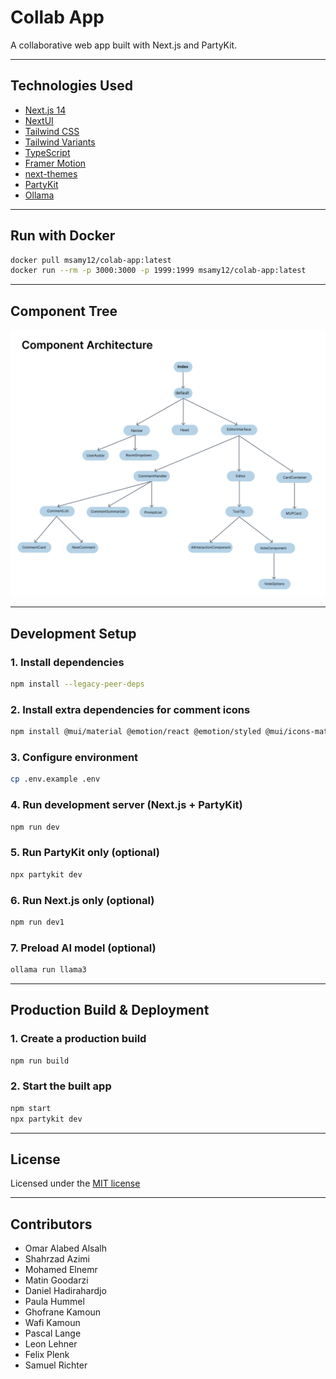 # Collab App

A collaborative web app built with Next.js and PartyKit.

---

## Technologies Used

- [Next.js 14](https://nextjs.org/docs/getting-started)
- [NextUI](https://nextui.org)
- [Tailwind CSS](https://tailwindcss.com)
- [Tailwind Variants](https://tailwind-variants.org)
- [TypeScript](https://www.typescriptlang.org)
- [Framer Motion](https://www.framer.com/motion)
- [next-themes](https://github.com/pacocoursey/next-themes)
- [PartyKit](https://partykit.io)
- [Ollama](https://ollama.com)

---

## Run with Docker

```bash
docker pull msamy12/colab-app:latest
docker run --rm -p 3000:3000 -p 1999:1999 msamy12/colab-app:latest
```

---

## Component Tree

![Component Tree](public/Component-Architecture.png)

---


## Development Setup

### 1. Install dependencies

```bash
npm install --legacy-peer-deps
```

### 2. Install extra dependencies for comment icons

```bash
npm install @mui/material @emotion/react @emotion/styled @mui/icons-material
```

### 3. Configure environment

```bash
cp .env.example .env
```

### 4. Run development server (Next.js + PartyKit)

```bash
npm run dev
```

### 5. Run PartyKit only (optional)

```bash
npx partykit dev
```

### 6. Run Next.js only (optional)

```bash
npm run dev1
```

### 7. Preload AI model (optional)

```bash
ollama run llama3
```

---

## Production Build & Deployment

### 1. Create a production build

```bash
npm run build
```

### 2. Start the built app

```bash
npm start
npx partykit dev
```

---

## License

Licensed under the [MIT license](https://github.com/nextui-org/next-pages-template/blob/main/LICENSE)

---

## Contributors

- Omar Alabed Alsalh
- Shahrzad Azimi
- Mohamed Elnemr
- Matin Goodarzi
- Daniel Hadirahardjo
- Paula Hummel
- Ghofrane Kamoun
- Wafi Kamoun
- Pascal Lange
- Leon Lehner
- Felix Plenk
- Samuel Richter
